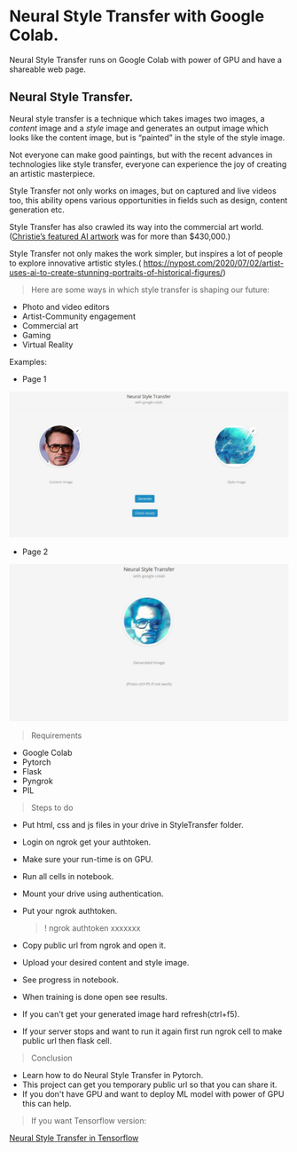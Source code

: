 # Neural Style Transfer with Google Colab.

Neural Style Transfer runs on Google Colab with power of GPU and have a shareable web page.

## Neural Style Transfer.

Neural style transfer is a technique which takes images two images, a *content* image and a *style* image and generates an output image which looks like the content image, but is “painted” in the style of the style image. 

Not everyone can make good paintings, but with the recent advances in technologies like style transfer, everyone can experience the joy of creating an artistic masterpiece.

Style Transfer not only works on images, but on captured and live videos too, this ability opens various opportunities in fields such as design, content generation etc.

Style Transfer has also crawled its way into the commercial art world. ([Christie’s featured AI artwork](https://www.christies.com/features/A-collaboration-between-two-artists-one-human-one-a-machine-9332-1.aspx) was for more than $430,000.)

Style Transfer not only makes the work simpler, but inspires a lot of people to explore innovative artistic styles.( https://nypost.com/2020/07/02/artist-uses-ai-to-create-stunning-portraits-of-historical-figures/)

> Here are some ways in which style transfer is shaping our future:

- Photo and video editors
- Artist-Community engagement
- Commercial art
- Gaming
- Virtual Reality

Examples:

- Page 1

![Page 1](Images/Page1.jpeg)

- Page 2

![Page 2](Images/Page2.jpeg)


> Requirements

- Google Colab
- Pytorch
- Flask
- Pyngrok
- PIL


> Steps to do

- Put html, css and js files in your drive in StyleTransfer folder.

- Login on ngrok get your authtoken.

- Make sure your run-time is on GPU.

- Run all cells in notebook.

- Mount your drive using authentication.

- Put your ngrok authtoken.

  > ! ngrok authtoken xxxxxxx

- Copy public url from ngrok and open it.

- Upload your desired content and style image.

- See progress in notebook.

- When training is done open see results.

- If you can't get your generated image hard refresh(ctrl+f5).

- If your server stops and want to run it again first run ngrok cell to make public url then flask cell.

> Conclusion

- Learn how to do Neural Style Transfer in Pytorch.
- This project can get you temporary public url so that you can share it.
- If you don't have GPU and want to deploy ML model with power of GPU this can help.

> If you want Tensorflow version:

[Neural Style Transfer in Tensorflow](https://github.com/eshna)
